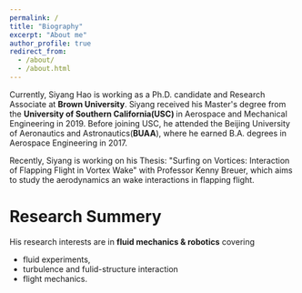 ```yaml
---
permalink: /
title: "Biography"
excerpt: "About me"
author_profile: true
redirect_from: 
  - /about/
  - /about.html
---
```


Currently, Siyang Hao is working as a Ph.D. candidate and Research Associate at  <strong>Brown University</strong>. 
Siyang received his Master's degree from the <strong> University of Southern California(USC) </strong>in Aerospace and Mechanical Engineering in 2019. Before joining USC, he attended the Beijing University of Aeronautics and Astronautics(<strong>BUAA</strong>), where he earned B.A. degrees in Aerospace Engineering in 2017.

Recently, Siyang is working on his Thesis: "Surfing on Vortices: Interaction of Flapping Flight in Vortex Wake" with Professor Kenny Breuer, which aims to study the aerodynamics an wake interactions in flapping flight.

Research Summery 
======
His research interests are in <strong>fluid mechanics & robotics</strong> covering 

  * fluid experiments, 
  * turbulence and fulid-structure interaction 
  * flight mechanics. 
